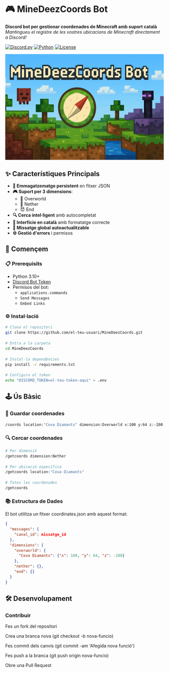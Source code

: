 # 🎮 MineDeezCoords Bot

**Discord bot per gestionar coordenades de Minecraft amb suport català**  
*Mantingueu el registre de les vostres ubicacions de Minecraft directament a Discord!*

[![Discord.py](https://img.shields.io/badge/discord.py-2.3.2+-blue.svg)](https://discordpy.readthedocs.io/)
[![Python](https://img.shields.io/badge/python-3.10+-yellow.svg)](https://python.org)
[![License](https://img.shields.io/badge/license-MIT-green.svg)](LICENSE)

![Banner Example](/banner.png) <!-- Podeu afegir una imatge real aquí -->

## ✨ Característiques Principals
- **💾 Emmagatzematge persistent** en fitxer JSON
- **🎮 Suport per 3 dimensions**:
  - 🌳 Overworld 
  - 👹 Nether
  - 😈 End
- **🔍 Cerca intel·ligent** amb autocompletat
- **📱 Interfície en català** amb formatatge correcte
- **🔄 Missatge global autoactualitzable**
- **⚙️ Gestió d'errors** i permisos

## 🚀 Començem

### 📋 Prerequisits
- Python 3.10+
- [Discord Bot Token](https://discord.com/developers/applications)
- Permisos del bot:
  - `applications.commands`
  - `Send Messages`
  - `Embed Links`

### ⚙️ Instal·lació
```bash
# Clona el repositori
git clone https://github.com/el-teu-usuari/MineDeezCoords.git

# Entra a la carpeta
cd MineDeezCoords

# Instal·la dependències
pip install -r requirements.txt

# Configura el token
echo "DISCORD_TOKEN=el-teu-token-aqui" > .env
```

## 🕹️ Ús Bàsic
### 💾 Guardar coordenades
```bash
/coords location:"Cova Diamants" dimension:Overworld x:100 y:64 z:-200
```

### 🔍 Cercar coordenades
```bash
# Per dimensió
/getcoords dimension:Nether

# Per ubicació específica
/getcoords location:"Cova Diamants"

# Totes les coordenades
/getcoords
```

### 📚 Estructura de Dades
El bot utilitza un fitxer coordinates.json amb aquest format:

```json
{
  "messages": {
    "canal_id": missatge_id
  },
  "dimensions": {
    "overworld": {
      "Cova Diamants": {"x": 100, "y": 64, "z": -200}
    },
    "nether": {},
    "end": {}
  }
}
```

## 🛠️ Desenvolupament
### Contribuir

Fes un fork del repositori

Crea una branca nova (git checkout -b nova-funcio)

Fes commit dels canvis (git commit -am 'Afegida nova funció')

Fes push a la branca (git push origin nova-funcio)

Obre una Pull Request